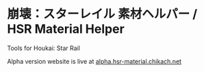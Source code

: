 # 崩壊：スターレイル 素材ヘルパー / HSR Material Helper
Tools for Houkai: Star Rail

Alpha version website is live at [alpha.hsr-material.chikach.net](https://alpha.hsr-material.chikach.net/)
